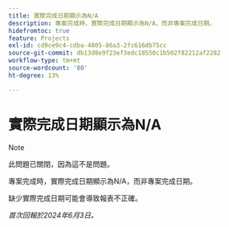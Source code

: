 ```yaml
---
title: 實際完成日期顯示為N/A
description: 專案完成時，實際完成日期顯示為N/A，而非專案完成日期。
hidefromtoc: true
feature: Projects
exl-id: cd9ce9c4-cdba-4805-86a3-2fc616db75cc
source-git-commit: db13d8e9f23ef3edc18550c1b502f82212af2282
workflow-type: tm+mt
source-wordcount: '80'
ht-degree: 13%

---
```


# 實際完成日期顯示為N/A

>[!NOTE]
>
>此問題已關閉，因為這不是問題。

專案完成時，實際完成日期顯示為N/A，而非專案完成日期。

缺少實際完成日期可能會導致報表不正確。

_首次回報於2024年6月3日。_
